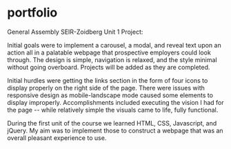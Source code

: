 # portfolio
General Assembly SEIR-Zoidberg Unit 1 Project:

Initial goals were to implement a carousel, a modal, and reveal text upon an action all in a palatable webpage that prospective employers could look through. The design is simple, navigation is relaxed, and the style minimal without going overboard. Projects will be added as they are completed.

Initial hurdles were getting the links section in the form of four icons to display properly on the right side of the page. There were issues with responsive design as mobile-landscape mode caused some elements to display improperly. Accomplishments included executing the vision I had for the page -- while relatively simple the visuals came to life, fully functional.

During the first unit of the course we learned HTML, CSS, Javascript, and jQuery. My aim was to implement those to construct a webpage that was an overall pleasant experience to use.
